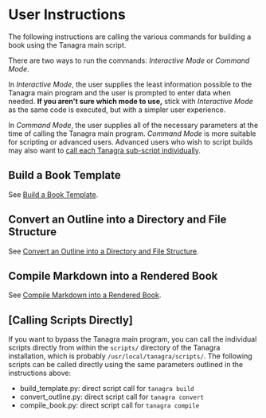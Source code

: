 # User Instructions
The following instructions are calling the various commands for building a book using the Tanagra main script.

There are two ways to run the commands: _Interactive Mode_ or _Command Mode_.

In _Interactive Mode_, the user supplies the least information possible to the Tanagra main program and the user is prompted to enter data when needed. **If you aren't sure which mode to use,** stick with _Interactive Mode_ as the same code is executed, but with a simpler user experience.

In _Command Mode_, the user supplies all of the necessary parameters at the time of calling the Tanagra main program. _Command Mode_ is more suitable for scripting or advanced users. Advanced users who wish to script builds may also want to [call each Tanagra sub-script individually](#calling-scripts-directly).

## **Build a Book Template**
See [Build a Book Template](build.md).

## **Convert an Outline into a Directory and File Structure**
See [Convert an Outline into a Directory and File Structure](convert.md).

## **Compile Markdown into a Rendered Book**
See [Compile Markdown into a Rendered Book](compile.md).

## [Calling Scripts Directly]
If you want to bypass the Tanagra main program, you can call the individual scripts directly from within the `scripts/` directory of the Tanagra installation, which is probably `/usr/local/tanagra/scripts/`. The following scripts can be called directly using the same parameters outlined in the instructions above:
- build_template.py: direct script call for `tanagra build`
- convert_outline.py: direct script call for `tanagra convert`
- compile_book.py: direct script call for `tanagra compile`

